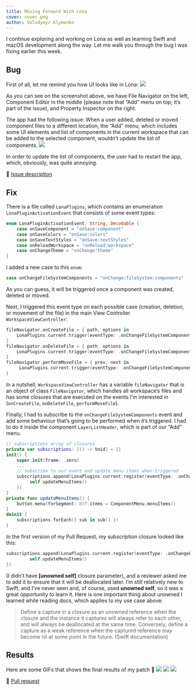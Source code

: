 ```yaml
---
title: Moving Forward With Lona
cover: cover.png
author: Volodymyr Klymenko
---
```


<re-img src="cover.png"></re-img>

I continue exploring and working on Lona as well as learning Swift and macOS development along the way. Let me walk you through the bug I was fixing earlier this week.

## Bug
First of all, let me remind you how UI looks like in Lona:
<img src="https://i.imgur.com/F5qGFTv.png" />

As you can see on the screenshot above, we have File Navigator on the left, Component Editor in the middle (please note that “Add” menu on top; it’s part of the issue), and Property Inspector on the right.

The app had the following issue:
When a user added, deleted or moved component files to a different location, the “Add” menu, which includes some UI elements and list of components in the current workspace that can be added to the selected component, wouldn’t update the list of components.
<img src="https://i.imgur.com/mAneVBU.png" />

In order to update the list of components, the user had to restart the app, which, obviously, was quite annoying.

🔗 <a href="https://github.com/airbnb/Lona/issues/338" target="_blank" rel="noopener noreferrer">Issue description</a>

## Fix
There is a file called `LonaPlugins`, which contains an enumeration `LonaPluginActivationEvent` that consists of some event types:
```swift
enum LonaPluginActivationEvent: String, Decodable {
    case onSaveComponent = "onSave:component"
    case onSaveColors = "onSave:colors"
    case onSaveTextStyles = "onSave:textStyles"
    case onReloadWorkspace = "onReload:workspace"
    case onChangeTheme = "onChange:theme"
}
```

I added a new case to this `enum`:
```swift
case onChangeFileSystemComponents = "onChange:fileSystem:components"
```

As you can guess, it will be triggered once a component was created, deleted or moved.

Next, I triggered this event type on each possible case (creation, deletion, or movement of the file) in the main View Controller `WorkspaceViewController`:
```swift
fileNavigator.onCreateFile = { path, options in
    LonaPlugins.current.trigger(eventType: .onChangeFileSystemComponents)       
}
fileNavigator.onDeleteFile = { path, options in
    LonaPlugins.current.trigger(eventType: .onChangeFileSystemComponents)
}
fileNavigator.performMoveFile = { prev, next in
     LonaPlugins.current.trigger(eventType: .onChangeFileSystemComponents)
}
```

In a nutshell, `WorkspaceViewController` has a variable `fileNavigator` that is an object of class `FileNavigator`, which handles all workspace’s files and has some closures that are executed on the events I’m interested in (`onCreateFile`, `onDeleteFile`, `performMoveFile`).

Finally, I had to subscribe to the `onChangeFileSystemComponents` event and add some behaviour that’s going to be performed when it’s triggered. I had to do it inside the component `LayerListHeader`, which is part of our “Add” menu.
```swift
// subscriptions array of closures
private var subscriptions: [() -> Void] = []
init() {
    super.init(frame: .zero)
    ...
    // subscribe to our event and update menu items when triggered
    subscriptions.append(LonaPlugins.current.register(eventType: .onChangeFileSystemComponents) { [unowned self] in
         self.updateMenuItems()
    })
}
private func updateMenuItems() {
    button.menu(forSegment: 0)?.items = ComponentMenu.menuItems()
}
deinit {
    subscriptions.forEach({ sub in sub() })
}
```

In the first version of my Pull Request, my subscription closure looked like this:
```swift
subscriptions.append(LonaPlugins.current.register(eventType: .onChangeFileSystemComponents) {
         self.updateMenuItems()
})
```
(I didn’t have **[unowned self]** closure parameter), and a reviewer asked me to add it to ensure that it will be deallocated later. I’m still relatively new to Swift, and I’ve never seen and, of course, used **unowned self**, so it was a great opportunity to learn it. Here is one important thing about unowned I learned while reading docs, which applies to my use case above:
> Define a capture in a closure as an unowned reference when the closure and the instance it captures will always refer to each other, and will always be deallocated at the same time.
> Conversely, define a capture as a weak reference when the captured reference may become nil at some point in the future. (Swift documentation)

## Results
Here are some GIFs that shows the final results of my patch 🤠
<img src="https://i.imgur.com/gzTdoH7.gif" />
<img src="https://i.imgur.com/iTHE8zS.gif" />
<img src="https://i.imgur.com/3S2cYR7.gif" />

🔗 <a href="https://github.com/airbnb/Lona/pull/348" target="_blank" rel="noopener noreferrer">Pull request</a>